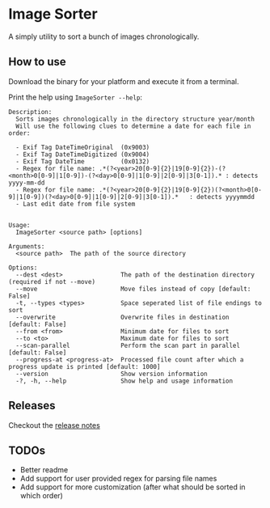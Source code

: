 # Image Sorter

A simply utility to sort a bunch of images chronologically.

## How to use

Download the binary for your platform and execute it from a terminal.

Print the help using ``ImageSorter --help``:

````
Description:
  Sorts images chronologically in the directory structure year/month
  Will use the following clues to determine a date for each file in order:

  - Exif Tag DateTimeOriginal  (0x9003)
  - Exif Tag DateTimeDigitized (0x9004)
  - Exif Tag DateTime          (0x0132)
  - Regex for file name: .*(?<year>20[0-9]{2}|19[0-9]{2})-(?<month>0[0-9]|1[0-9])-(?<day>0[0-9]|1[0-9]|2[0-9]|3[0-1]).* : detects yyyy-mm-dd
  - Regex for file name: .*(?<year>20[0-9]{2}|19[0-9]{2})(?<month>0[0-9]|1[0-9])(?<day>0[0-9]|1[0-9]|2[0-9]|3[0-1]).*   : detects yyyymmdd
  - Last edit date from file system


Usage:
  ImageSorter <source path> [options]

Arguments:
  <source path>  The path of the source directory

Options:
  --dest <dest>                The path of the destination directory (required if not --move)
  --move                       Move files instead of copy [default: False]
  -t, --types <types>          Space seperated list of file endings to sort
  --overwrite                  Overwrite files in destination [default: False]
  --from <from>                Minimum date for files to sort
  --to <to>                    Maximum date for files to sort
  --scan-parallel              Perform the scan part in parallel [default: False]
  --progress-at <progress-at>  Processed file count after which a progress update is printed [default: 1000]
  --version                    Show version information
  -?, -h, --help               Show help and usage information
````

## Releases

Checkout the [release notes](ReleaseNotes/Releases.md)

## TODOs

- Better readme
- Add support for user provided regex for parsing file names
- Add support for more customization (after what should be sorted in which order)
